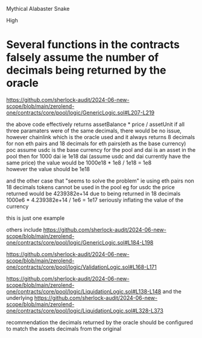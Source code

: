 Mythical Alabaster Snake

High

# Several functions in the contracts falsely assume the number of decimals being returned by the oracle

https://github.com/sherlock-audit/2024-06-new-scope/blob/main/zerolend-one/contracts/core/pool/logic/GenericLogic.sol#L207-L219

the above code effectively returns assetBalance * price / assetUnit 
if all three paramaters were of the same decimals, there would be no issue, however chainlink which is the oracle used and it always returns 8 decimals for non eth pairs and 18 decimals for eth pairs(eth as the base currency)
poc 
assume usdc is the base currency for the pool 
and dai is an asset in the pool then for 1000 dai ie 1e18 dai (assume usdc and dai currently have the same price)
the value would be 1000e18 * 1e8 / 1e18 = 1e8  
however the value should be 1e18 

and the other case that "seems to solve the problem" ie using eth pairs 
non 18 decimals tokens cannot be used in the pool 
eg for usdc 
the price returned would be 4239382e+14 due to being returned in 18 decimals 
1000e6 * 4.239382e+14 / 1e6 = 1e17 seriously inflating the value of the currency 

this is just one example 

others include 
https://github.com/sherlock-audit/2024-06-new-scope/blob/main/zerolend-one/contracts/core/pool/logic/GenericLogic.sol#L184-L198

https://github.com/sherlock-audit/2024-06-new-scope/blob/main/zerolend-one/contracts/core/pool/logic/ValidationLogic.sol#L168-L171

https://github.com/sherlock-audit/2024-06-new-scope/blob/main/zerolend-one/contracts/core/pool/logic/LiquidationLogic.sol#L138-L148 
and the underlying 
https://github.com/sherlock-audit/2024-06-new-scope/blob/main/zerolend-one/contracts/core/pool/logic/LiquidationLogic.sol#L328-L373

recommendation 
the decimals returned by the oracle should be configured to match the assets decimals from the original 